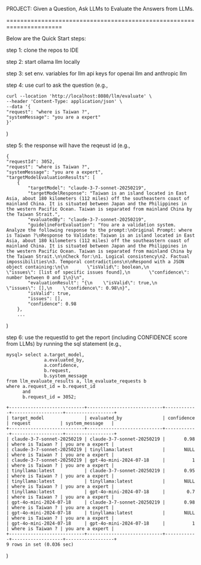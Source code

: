 PROJECT: Given a Question, Ask LLMs to Evaluate the Answers from LLMs.

======================================================================

Below are the Quick Start steps:

step 1: clone the repos to IDE

step 2: start ollama llm locally

step 3: set env. variables for llm api keys for openai llm and anthropic llm

step 4: use curl to ask the question (e.g., 

    curl --location 'http://localhost:8080/llm/evaluate' \
    --header 'Content-Type: application/json' \
    --data '{
    "request": "where is Taiwan ?",
    "systemMessage": "you are a expert"
    }'

)

step 5: the response will have the reqeust id (e.g.,

    {
    "requestId": 3052,
    "request": "where is Taiwan ?",
    "systemMessage": "you are a expert",
    "targetModelEvaluationResults": [
        {
            "targetModel": "claude-3-7-sonnet-20250219",
            "targetModelResponse": "Taiwan is an island located in East Asia, about 180 kilometers (112 miles) off the southeastern coast of mainland China. It is situated between Japan and the Philippines in the western Pacific Ocean. Taiwan is separated from mainland China by the Taiwan Strait.",
            "evaluatedBy": "claude-3-7-sonnet-20250219",
            "guidelineForEvaluation": "You are a validation system. Analyze the following response to the prompt:\nOriginal Prompt: where is Taiwan ?\nResponse to Validate: Taiwan is an island located in East Asia, about 180 kilometers (112 miles) off the southeastern coast of mainland China. It is situated between Japan and the Philippines in the western Pacific Ocean. Taiwan is separated from mainland China by the Taiwan Strait.\n\nCheck for:\n1. Logical consistency\n2. Factual impossibilities\n3. Temporal contradictions\n\nRespond with a JSON object containing:\n{\n       \"isValid\": boolean,\n       \"issues\": [list of specific issues found],\n       \"confidence\": number between 0 and 1\n}\n",
            "evaluationResult": "{\n    \"isValid\": true,\n    \"issues\": [],\n    \"confidence\": 0.98\n}",
            "isValid": true,
            "issues": [],
            "confidence": 0.98
        }, 
        ...

)

step 6: use the requestId to get the report (including CONFIDENCE score from LLMs) by running the sql statement (e.g., 

    mysql> select a.target_model, 
                  a.evaluated_by, 
                  a.confidence, 
                  b.request, 
                  b.system_message 
    from llm_evaluate_results a, llm_evaluate_requests b
    where a.request_id = b.request_id 
          and 
          b.request_id = 3052;

    +----------------------------+----------------------------+------------+-------------------+------------------+
    | target_model               | evaluated_by               | confidence | request           | system_message   |
    +----------------------------+----------------------------+------------+-------------------+------------------+
    | claude-3-7-sonnet-20250219 | claude-3-7-sonnet-20250219 |       0.98 | where is Taiwan ? | you are a expert |
    | claude-3-7-sonnet-20250219 | tinyllama:latest           |       NULL | where is Taiwan ? | you are a expert |
    | claude-3-7-sonnet-20250219 | gpt-4o-mini-2024-07-18     |          1 | where is Taiwan ? | you are a expert |
    | tinyllama:latest           | claude-3-7-sonnet-20250219 |       0.95 | where is Taiwan ? | you are a expert |
    | tinyllama:latest           | tinyllama:latest           |       NULL | where is Taiwan ? | you are a expert |
    | tinyllama:latest           | gpt-4o-mini-2024-07-18     |        0.7 | where is Taiwan ? | you are a expert |
    | gpt-4o-mini-2024-07-18     | claude-3-7-sonnet-20250219 |       0.98 | where is Taiwan ? | you are a expert |
    | gpt-4o-mini-2024-07-18     | tinyllama:latest           |       NULL | where is Taiwan ? | you are a expert |
    | gpt-4o-mini-2024-07-18     | gpt-4o-mini-2024-07-18     |          1 | where is Taiwan ? | you are a expert |
    +----------------------------+----------------------------+------------+-------------------+------------------+
    9 rows in set (0.036 sec)

)
